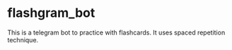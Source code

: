 # flashgram_bot
This is a telegram bot to practice with flashcards. It uses spaced repetition technique.
